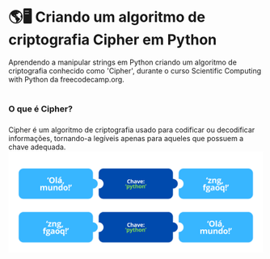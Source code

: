 # 🌎🖥 Criando um algoritmo de criptografia Cipher em Python
Aprendendo a manipular strings em Python criando um algoritmo de criptografia conhecido como 'Cipher', durante o curso Scientific Computing with Python da freecodecamp.org.
<br>
<br>
<h3>O que é Cipher?<h3></h3>
Cipher é um algoritmo de criptografia usado para codificar ou decodificar informações, tornando-a legíveis apenas para aqueles que possuem a chave adequada.
<img src="/img-example.png">

